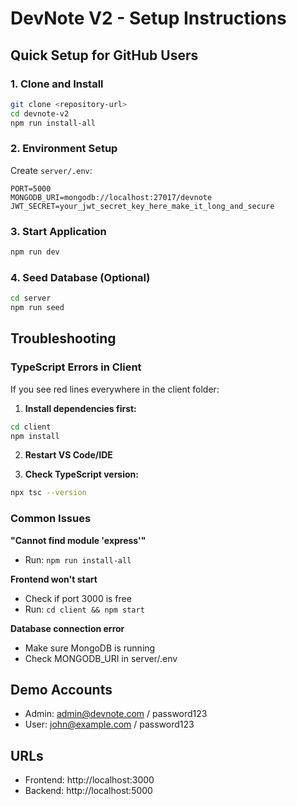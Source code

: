 # DevNote V2 - Setup Instructions

## Quick Setup for GitHub Users

### 1. Clone and Install
```bash
git clone <repository-url>
cd devnote-v2
npm run install-all
```

### 2. Environment Setup
Create `server/.env`:
```env
PORT=5000
MONGODB_URI=mongodb://localhost:27017/devnote
JWT_SECRET=your_jwt_secret_key_here_make_it_long_and_secure
```

### 3. Start Application
```bash
npm run dev
```

### 4. Seed Database (Optional)
```bash
cd server
npm run seed
```

## Troubleshooting

### TypeScript Errors in Client
If you see red lines everywhere in the client folder:

1. **Install dependencies first:**
```bash
cd client
npm install
```

2. **Restart VS Code/IDE**

3. **Check TypeScript version:**
```bash
npx tsc --version
```

### Common Issues

**"Cannot find module 'express'"**
- Run: `npm run install-all`

**Frontend won't start**
- Check if port 3000 is free
- Run: `cd client && npm start`

**Database connection error**
- Make sure MongoDB is running
- Check MONGODB_URI in server/.env

## Demo Accounts
- Admin: admin@devnote.com / password123
- User: john@example.com / password123

## URLs
- Frontend: http://localhost:3000
- Backend: http://localhost:5000